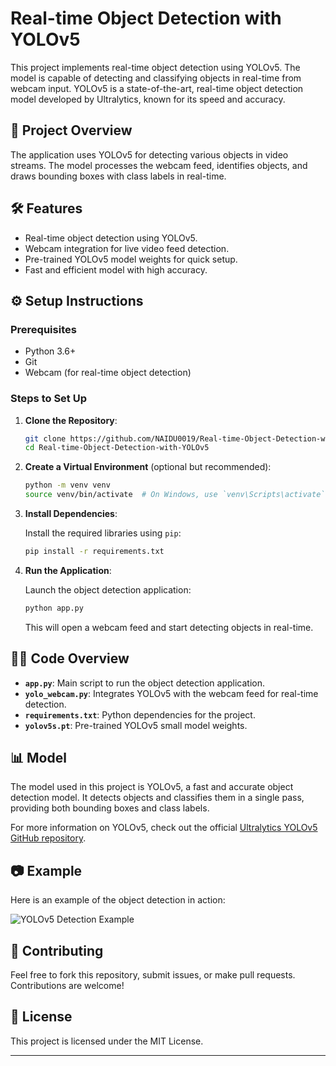 

# Real-time Object Detection with YOLOv5

This project implements real-time object detection using YOLOv5. The model is capable of detecting and classifying objects in real-time from webcam input. YOLOv5 is a state-of-the-art, real-time object detection model developed by Ultralytics, known for its speed and accuracy.

## 📸 Project Overview

The application uses YOLOv5 for detecting various objects in video streams. The model processes the webcam feed, identifies objects, and draws bounding boxes with class labels in real-time.

## 🛠️ Features

* Real-time object detection using YOLOv5.
* Webcam integration for live video feed detection.
* Pre-trained YOLOv5 model weights for quick setup.
* Fast and efficient model with high accuracy.

## ⚙️ Setup Instructions

### Prerequisites

* Python 3.6+
* Git
* Webcam (for real-time object detection)

### Steps to Set Up

1. **Clone the Repository**:

   ```bash
   git clone https://github.com/NAIDU0019/Real-time-Object-Detection-with-YOLOv5.git
   cd Real-time-Object-Detection-with-YOLOv5
   ```

2. **Create a Virtual Environment** (optional but recommended):

   ```bash
   python -m venv venv
   source venv/bin/activate  # On Windows, use `venv\Scripts\activate`
   ```

3. **Install Dependencies**:

   Install the required libraries using `pip`:

   ```bash
   pip install -r requirements.txt
   ```

4. **Run the Application**:

   Launch the object detection application:

   ```bash
   python app.py
   ```

   This will open a webcam feed and start detecting objects in real-time.

## 🧑‍💻 Code Overview

* **`app.py`**: Main script to run the object detection application.
* **`yolo_webcam.py`**: Integrates YOLOv5 with the webcam feed for real-time detection.
* **`requirements.txt`**: Python dependencies for the project.
* **`yolov5s.pt`**: Pre-trained YOLOv5 small model weights.

## 📊 Model

The model used in this project is YOLOv5, a fast and accurate object detection model. It detects objects and classifies them in a single pass, providing both bounding boxes and class labels.

For more information on YOLOv5, check out the official [Ultralytics YOLOv5 GitHub repository](https://github.com/ultralytics/yolov5).

## 📷 Example

Here is an example of the object detection in action:

![YOLOv5 Detection Example](path_to_example_image_or_video)

## 🚀 Contributing

Feel free to fork this repository, submit issues, or make pull requests. Contributions are welcome!

## 📝 License

This project is licensed under the MIT License.

---
